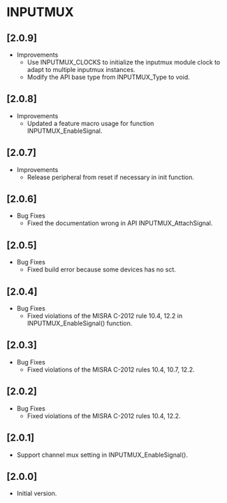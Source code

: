 # INPUTMUX

## [2.0.9]

- Improvements
  - Use INPUTMUX_CLOCKS to initialize the inputmux module clock to adapt to multiple inputmux instances.
  - Modify the API base type from INPUTMUX_Type to void.

## [2.0.8]

- Improvements
  - Updated a feature macro usage for function INPUTMUX_EnableSignal.

## [2.0.7]

- Improvements
  - Release peripheral from reset if necessary in init function.

## [2.0.6]

- Bug Fixes
  - Fixed the documentation wrong in API INPUTMUX_AttachSignal.

## [2.0.5]

- Bug Fixes
  - Fixed build error because some devices has no sct.

## [2.0.4]

- Bug Fixes
  - Fixed violations of the MISRA C-2012 rule 10.4, 12.2 in
    INPUTMUX_EnableSignal() function.

## [2.0.3]

- Bug Fixes
  - Fixed violations of the MISRA C-2012 rules 10.4, 10.7, 12.2.

## [2.0.2]

- Bug Fixes
  - Fixed violations of the MISRA C-2012 rules 10.4, 12.2.

## [2.0.1]

- Support channel mux setting in INPUTMUX_EnableSignal().

## [2.0.0]

- Initial version.
